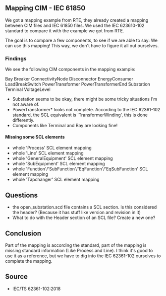 <!--
SPDX-FileCopyrightText: 2021 Alliander N.V.

SPDX-License-Identifier: Apache-2.0
-->

## Mapping CIM - IEC 61850

We got a mapping example from RTE, they already created a mapping between CIM files and IEC 61850 files.
We used the IEC 623610-102 standard to compare it with the example we got from RTE.

The goal is to compare a few components, to see if we are able to say: We can use this mapping!
This way, we don't have to figure it all out ourselves.

### Findings
We see the following CIM components in the mapping example:

Bay
Breaker
ConnectivityNode
Disconnector
EnergyConsumer
LoadBreakSwitch
PowerTransformer
PowerTransformerEnd
Substation
Terminal
VoltageLevel

- Substation seems to be okay, there might be some tricky situations I'm not aware of.
- PowerTransformer* looks not complete. According to the IEC 62361-102 standard, the SCL equivalent is 'TransformerWinding', this is done differently.
- Components like Terminal and Bay are looking fine!

#### Missing some SCL elements
- whole 'Process' SCL element mapping
- whole 'Line' SCL element mapping
- whole 'GeneralEquipment' SCL element mapping
- whole 'SubEquipment' SCL element mapping
- whole 'Function'/'SubFunction'/'EqFunction'/'EqSubFunction' SCL element mapping
- whole 'Tapchanger' SCL element mapping

## Questions
- the open_substation.scd file contains a SCL section. Is this considered the header? (Because it has stuff like version and revision in it)
- What to do with the Header section of an SCL file? Create a new one?

## Conclusion
Part of the mapping is according the standard, part of the mapping is missing standard information (Like Process and Line).
I think it's good to use it as a reference, but we have to dig into the IEC 62361-102 ourselves to complete the mapping.

## Source

- IEC/TS 62361-102:2018